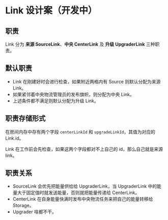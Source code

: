 # Link 设计案（开发中）

## 职责

Link 分为 **来源 SourceLink**、**中央 CenterLink** 及 **升级 UpgraderLink** 三种职责。

## 默认职责

- Link 在刚建好时会进行检查，如果附近两格内有 Source 则默认分配为来源 Link。
- 如果紧邻着中央物流管理员的发布旗帜，则分配为中央 Link。
- 上述条件都不满足则默认分配为升级 Link。

## 职责存储形式

在房间内存中存有两个字段 `centerLinkId` 和 `upgradeLinkId`，其值为对应的 Link.id。

Link 在工作前会先检查，如果这两个字段都对不上自己的 id，那么自己就是来源 link。

## 职责关系

- SourceLink 会优先把能量供给给 UpgraderLink，当 UpgraderLink 中的能量大于固定值时就发送能量，否则就把能量传递给 CenterLink。
- CenterLink 在自身能量快满时发布中央物流任务来把自己的能量转移给 Storage。
- Upgrader 啥都不干。